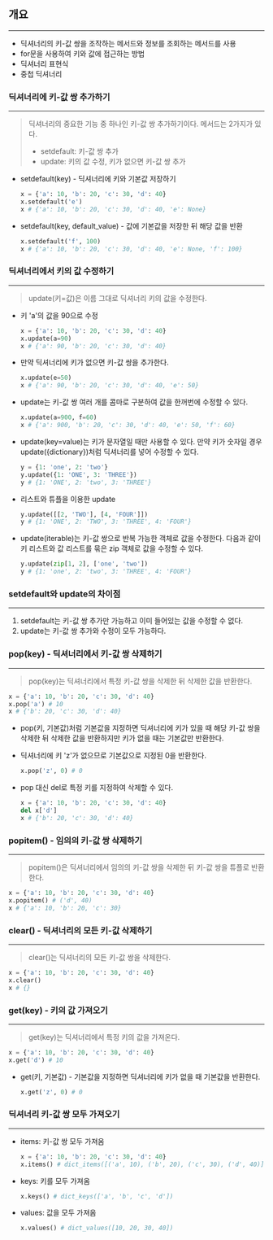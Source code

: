 ## 개요

---

-   딕셔너리의 키-값 쌍을 조작하는 메서드와 정보를 조회하는 메서드를 사용
-   for문을 사용하여 키와 값에 접근하는 방법
-   딕셔너리 표현식
-   중첩 딕셔너리 



### 딕셔너리에 키-값 쌍 추가하기

---

>   딕셔너리의 중요한 기능 중 하나인 키-값 쌍 추가하기이다. 메서드는 2가지가 있다.
>
>   -   setdefault: 키-값 쌍 추가
>   -   update: 키의 값 수정, 키가 없으면 키-값 쌍 추가

-   setdefault(key) - 딕셔너리에 키와 기본값 저장하기

    ```python
    x = {'a': 10, 'b': 20, 'c': 30, 'd': 40}
    x.setdefault('e')
    x # {'a': 10, 'b': 20, 'c': 30, 'd': 40, 'e': None}
    ```

-   setdefault(key, default_value) - 값에 기본값을 저장한 뒤 해당 값을 반환

    ```python
    x.setdefault('f', 100)
    x # {'a': 10, 'b': 20, 'c': 30, 'd': 40, 'e': None, 'f': 100}
    ```

    

### 딕셔너리에서 키의 값 수정하기

---

>   update(키=값)은 이름 그대로 딕셔너리 키의 값을 수정한다.

-   키 'a'의 값을 90으로 수정

    ```python
    x = {'a': 10, 'b': 20, 'c': 30, 'd': 40}
    x.update(a=90)
    x # {'a': 90, 'b': 20, 'c': 30, 'd': 40}
    ```

-   만약 딕셔너리에 키가 없으면 키-값 쌍을 추가한다.

    ```python
    x.update(e=50)
    x # {'a': 90, 'b': 20, 'c': 30, 'd': 40, 'e': 50}
    ```

-   update는 키-값 쌍 여러 개를 콤마로 구분하여 값을 한꺼번에 수정할 수 있다.

    ```python
    x.update(a=900, f=60)
    x # {'a': 900, 'b': 20, 'c': 30, 'd': 40, 'e': 50, 'f': 60}
    
    ```

-   update(key=value)는 키가 문자열일 때만 사용할 수 있다. 만약 키가 숫자일 경우 update({dictionary})처럼 딕셔너리를 넣어 수정할 수 있다.

    ```python
    y = {1: 'one', 2: 'two'}
    y.update({1: 'ONE', 3: 'THREE'})
    y # {1: 'ONE', 2: 'two', 3: 'THREE'}
    ```

-   리스트와 튜플을 이용한 update

    ```python
    y.update([[2, 'TWO'], [4, 'FOUR']])
    y # {1: 'ONE', 2: 'TWO', 3: 'THREE', 4: 'FOUR'}
    ```

-   update(iterable)는 키-값 쌍으로 반복 가능한 객체로 값을 수정한다.
    다음과 같이 키 리스트와 값 리스트를 묶은 zip 객체로 값을 수정할 수 있다.

    ```python
    y.update(zip[1, 2], ['one', 'two'])
    y # {1: 'one', 2: 'two', 3: 'THREE', 4: 'FOUR'}
    ```

    

### setdefault와 update의 차이점

---

1.   setdefault는 키-값 쌍 추가만 가능하고 이미 들어있는 값을 수정할 수 없다.
2.   update는 키-값 쌍 추가와 수정이 모두 가능하다.



### pop(key) - 딕셔너리에서 키-값 쌍 삭제하기

---

>   pop(key)는 딕셔너리에서 특정 키-값 쌍을 삭제한 뒤 삭제한 값을 반환한다.

```python
x = {'a': 10, 'b': 20, 'c': 30, 'd': 40}
x.pop('a') # 10
x # {'b': 20, 'c': 30, 'd': 40}
```

-   pop(키, 기본값)처럼 기본값을 지정하면 딕셔너리에 키가 있을 때 해당 키-값 쌍을 삭제한 뒤 삭제한 값을 반환하지만 키가 없을 때는 기본값만 반환한다.

-   딕셔너리에 키 'z'가 없으므로 기본값으로 지정된 0을 반환한다.

    ```python
    x.pop('z', 0) # 0
    ```

-   pop 대신 del로 특정 키를 지정하여 삭제할 수 있다.

    ```python
    x = {'a': 10, 'b': 20, 'c': 30, 'd': 40}
    del x['d']
    x # {'b': 20, 'c': 30, 'd': 40}
    ```



### popitem() - 임의의 키-값 쌍 삭제하기

---

>   popitem()은 딕셔너리에서 임의의 키-값 쌍을 삭제한 뒤 키-값 쌍을 튜플로 반환한다.

```python
x = {'a': 10, 'b': 20, 'c': 30, 'd': 40}
x.popitem() # ('d', 40)
x # {'a': 10, 'b': 20, 'c': 30}
```



### clear() - 딕셔너리의 모든 키-값 삭제하기

---

>   clear()는 딕셔너리의 모든 키-값 쌍을 삭제한다. 

```python
x = {'a': 10, 'b': 20, 'c': 30, 'd': 40}
x.clear()
x # {}
```



### get(key) - 키의 값 가져오기

---

>   get(key)는 딕셔너리에서 특정 키의 값을 가져온다.

```python
x = {'a': 10, 'b': 20, 'c': 30, 'd': 40}
x.get('d') # 10
```

-   get(키, 기본값) - 기본값을 지정하면 딕셔너리에 키가 없을 때 기본값을 반환한다.

    ```python
    x.get('z', 0) # 0
    ```

    

### 딕셔너리 키-값 쌍 모두 가져오기

---

-   items: 키-값 쌍 모두 가져옴

    ```python
    x = {'a': 10, 'b': 20, 'c': 30, 'd': 40}
    x.items() # dict_items([('a', 10), ('b', 20), ('c', 30), ('d', 40)])
    ```

-   keys: 키를 모두 가져옴

    ```python
    x.keys() # dict_keys(['a', 'b', 'c', 'd'])
    ```

-   values: 값을 모두 가져옴

    ```python
    x.values() # dict_values([10, 20, 30, 40])
    ```

    

